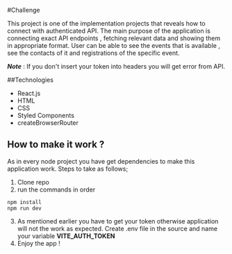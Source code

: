 #Challenge

This project is one of the implementation projects that reveals how to connect with authenticated API. The main purpose of the application is connecting exact API endpoints , fetching relevant data and showing them in appropriate format. User can be able to see the events that is available , see the contacts of it and registrations of the specific event.

**_Note_** : If you don't insert your token into headers you will get error from API.

##Technologies

- React.js
- HTML
- CSS
- Styled Components
- createBrowserRouter

## How to make it work ?

As in every node project you have get dependencies to make this application work. Steps to take as follows;

1. Clone repo
2. run the commands in order

```
npm install
npm run dev
```

3. As mentioned earlier you have to get your token otherwise application will not the work as expected. Create .env file in the source and name your variable **VITE_AUTH_TOKEN**
4. Enjoy the app !
